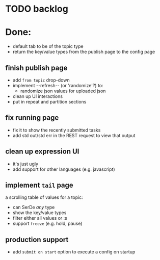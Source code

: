 # TODO backlog

# Done:
* default tab to be of the topic type
* return the key/value types from the publish page to the config page


## finish publish page
 * add `from topic` drop-down
 * implement --refresh-- (or 'randomize'?) to:
    * randomize json values for uploaded json
 * clean up UI interactions
 * put in repeat and partition sections

## fix running page
* fix it to show the recently submitted tasks
* add std out/std err in the REST request to view that output

## clean up expression UI
 * it's just ugly
 * add support for other languages (e.g. javascript)

## implement `tail` page
 a scrolling table of values for a topic:
  - can SerDe *any* type
  - show the key/value types
  - filter either all values or <key>:<value>s
  - support `freeze` (e.g. hold, pause)

## production support
 * add `submit on start` option to execute a config on startup
